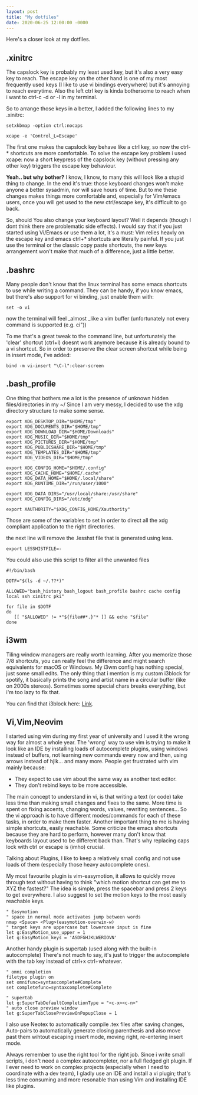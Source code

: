 ```yaml
---
layout: post
title: "My dotfiles"
date: 2020-06-25 12:00:00 -0000
---
```

Here's a closer look at my dotfiles.

## .xinitrc
The capslock key is probably my least used key, but it's also a very easy key to reach. 
The escape key on the other hand is one of my most frequently used keys (I like to use vi bindings everywhere) but it's annoying to reach everytime.
Also the left ctrl key is kinda bothersome to reach when i want to ctrl-c -d or -l in my terminal.

So to arrange those keys in a better, I added the following lines to my .xinitrc:
```
setxkbmap -option ctrl:nocaps

xcape -e 'Control_L=Escape'
```

The first one makes the capslock key behave like a ctrl key, so now the ctrl-\* shortcuts are more comfortable.
To solve the escape key problem i used xcape: now a short keypress of the capslock key (without pressing any other key) triggers the escape key behaviour.

**Yeah.. but why bother?**
I know, I know, to many this will look like a stupid thing to change. In the end it's true: those keyboard changes won't make anyone a better sysadmin, nor will save hours of time.
But to me these changes makes things more comfortable and, especially for Vim/emacs users, once you will get used to the new ctrl/escape key, it's difficult to go back.

So, should You also change your keyboard layout? Well it depends (though I dont think there are problematic side effects).
I would say that if you just started using Vi/Emacs or use them a lot, it's a must: Vim relies heavly on the escape key and emacs ctrl+\* shortcuts are literally painful.
If you just use the terminal or the classic copy paste shortcuts, the new keys arrangement won't make that much of a difference, just a little better.

## .bashrc
Many people don't know that the linux terminal has some emacs shortcuts to use while writing a command.
They can be handy, if you know emacs, but there's also support for vi binding, just enable them with:

```
set -o vi
``` 
now the terminal will feel _almost _like a vim buffer (unfortunately not every command is supported (e.g. ci"))

To me that's a great tweak to the command line, but unfortunately the 'clear' shortcut (ctrl+l) doesnt work anymore because it is already bound to a vi shortcut.
So in order to preserve the clear screen shortcut while being in insert mode, i've added:

```
bind -m vi-insert "\C-l":clear-screen
```

## .bash_profile
One thing that bothers me a lot is the presence of unknown hidden files/directories in my ~/
Since I am very messy, I decided to use the xdg directory structure to make some sense.

```
export XDG_DESKTOP_DIR="$HOME/tmp"
export XDG_DOCUMENTS_DIR="$HOME/tmp"
export XDG_DOWNLOAD_DIR="$HOME/Downloads"
export XDG_MUSIC_DIR="$HOME/tmp"
export XDG_PICTURES_DIR="$HOME/tmp"
export XDG_PUBLICSHARE_DIR="$HOME/tmp"
export XDG_TEMPLATES_DIR="$HOME/tmp"
export XDG_VIDEOS_DIR="$HOME/tmp"

export XDG_CONFIG_HOME="$HOME/.config"
export XDG_CACHE_HOME="$HOME/.cache"
export XDG_DATA_HOME="$HOME/.local/share"
export XDG_RUNTIME_DIR="/run/user/1000"

export XDG_DATA_DIRS="/usr/local/share:/usr/share"
export XDG_CONFIG_DIRS="/etc/xdg"

export XAUTHORITY="$XDG_CONFIG_HOME/Xauthority"
```
Those are some of the variables to set in order to direct all the xdg compliant application to the right directories.


the next line will remove the .lesshst file that is generated using less.
```
export LESSHISTFILE=-
```

You could also use this script to filter all the unwanted files
```
#!/bin/bash

DOTF="$(ls -d ~/.??*)"

ALLOWED="bash_history bash_logout bash_profile bashrc cache config local ssh xinitrc pki"

for file in $DOTF
do
   [[ "$ALLOWED" != *"${file##*.}"* ]] && echo "$file"
done
```

## i3wm
Tiling window managers are really worth learning. After you memorize those 7/8 shortcuts, you can really feel the difference and might search equivalents for macOS or Windows.
My i3wm config has nothing special, just some small edits. The only thing that i mention is my custom i3block for spotify, it basically prints the song and artist name in a circular buffer (like on 2000s stereos). Sometimes some special chars breaks everything, but i'm too lazy to fix that.

You can find that i3block here:
[Link](https://github.com/giovifazi/dotfiles/blob/master/old-configs/i3/i3blocks/spotify).

## Vi,Vim,Neovim
I started using vim during my first year of university and I used it the wrong way for almost a whole year. 
The 'wrong' way to use vim is trying to make it look like an IDE by installing loads of autocomplete plugins, using windows instead of buffers, not learning new commands every now and then, using arrows instead of hjlk... and many more.
People get frustrated with vim mainly because: 
* They expect to use vim about the same way as another text editor. 
* They don't rebind keys to be more accessible.

The main concept to understand in vi, is that writing a text (or code) take less time than making small changes and fixes to the same.
More time is spent on fixing accents, changing words, values, rewriting sentences... So the vi approach is to have different modes/commands for each of these tasks, in order to make them faster.
Another important thing to me is having simple shortcuts, easily reachable. Some criticize the emacs shortcuts because they are hard to perform, however many don't know that keyboards layout used to be different back than. 
That's why replacing caps lock with ctrl or escape is (imho) crucial.

Talking about Plugins, I like to keep a relatively small config and not use loads of them (especially those heavy autocomplete ones).

My most favourite plugin is vim-easymotion, it allows to quickly move through text without having to think "which motion shortcut can get me to XYZ the fastest?"
The idea is simple, press the spacebar and press 2 keys to get everywhere.
I also suggest to set the motion keys to the most easily reachable keys.
```
" Easymotion
" space in normal mode activates jump between words
nmap <Space> <Plug>(easymotion-overwin-w)
" target keys are uppercase but lowercase input is fine
let g:EasyMotion_use_upper = 1
let g:EasyMotion_keys = 'ASDFGHJKLWERIOVN'
```

Another handy plugin is supertab (used along with the built-in autocomplete)
There's not much to say, it's just to trigger the autocomplete with the tab key instead of ctrl+x ctrl+whatever.
```
" omni completion
filetype plugin on
set omnifunc=syntaxcomplete#Complete
set completefunc=syntaxcomplete#Complete
 
" supertab
let g:SuperTabDefaultCompletionType = "<c-x><c-n>"
" auto close preview window
let g:SuperTabClosePreviewOnPopupClose = 1

```

I also use Neotex to automatically compile .tex files after saving changes, Auto-pairs to automatically generate closing parenthesis and also move past them wihtout escaping insert mode, moving right, re-entering insert mode.

Always remember to use the right tool for the right job. Since i write small scripts, i don't need a complex autocompleter, nor a full fledged git plugin.
If I ever need to work on complex projects (especially when I need to coordinate with a dev team), I gladly use an IDE and install a vi plugin; that's less time consuming and more resonable than using Vim and installing IDE like plugins.
